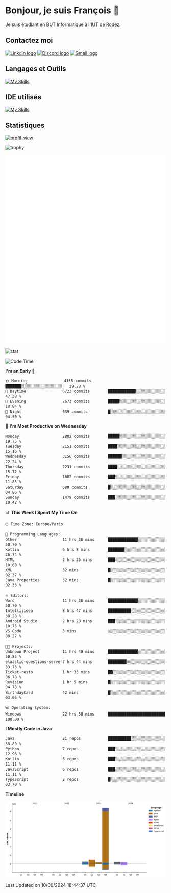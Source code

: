 # Bonjour, je suis François 👋

Je suis étudiant en BUT Informatique à l'[IUT de Rodez](https://iut-rodez.fr).

## Contactez moi

<p>
<a href="https://www.linkedin.com/in/fran%C3%A7ois-de-saint-palais-00985327a/" target="blank"><img src="https://img.shields.io/badge/LinkedIn-0077B5?style=for-the-badge&logo=linkedin&logoColor=white" alt="Linkdin logo"/></a>
<a href="https://discord.gg/francis389" target="blank"><img src="https://img.shields.io/badge/Discord-7289DA?style=for-the-badge&logo=discord&logoColor=white" alt="Discord logo" /></a>
<a href="mailto:francois-sp@gmx.fr" target="blank"><img src="https://img.shields.io/badge/Gmail-D14836?style=for-the-badge&logo=gmail&logoColor=white" alt="Gmail logo"/></a> 
</p>

## Langages et Outils

[![My Skills](https://skillicons.dev/icons?i=java,py,kotlin,spring,git,html,css,sass,svelte,vue,angular,react,bootstrap,ts,jquery,js,php,mysql,sqlite,grafana,linux,windows,figma,postman)](https://skillicons.dev)

## IDE utilisés

[![My Skills](https://skillicons.dev/icons?i=idea,phpstorm,pycharm,androidstudio,vscode,webstorm,eclipse)](https://skillicons.dev)

## Statistiques

[![profil-view](https://komarev.com/ghpvc/?username=francois389&label=Profile%20views&color=0e75b6&style=flat)](https://github.com/ryo-ma/github-profile-trophy)

![trophy](https://github-profile-trophy.vercel.app/?username=Francois389&theme=onedark&column=-1)

![top-lang](https://raw.githubusercontent.com/Francois389/github-stat/master/generated/languages.svg#gh-dark-mode-only)
![](https://raw.githubusercontent.com/Francois389/github-stat/master/generated/overview.svg#gh-dark-mode-only)

![stat](https://github-readme-stats.vercel.app/api?username=francois389&show_icons=true&locale=fr&theme=onedark)

<!--START_SECTION:waka-->
![Code Time](http://img.shields.io/badge/Code%20Time-276%20hrs%2017%20mins-blue)

**I'm an Early 🐤** 

```text
🌞 Morning                4155 commits        ███████░░░░░░░░░░░░░░░░░░   29.28 % 
🌆 Daytime                6723 commits        ████████████░░░░░░░░░░░░░   47.38 % 
🌃 Evening                2673 commits        █████░░░░░░░░░░░░░░░░░░░░   18.84 % 
🌙 Night                  639 commits         █░░░░░░░░░░░░░░░░░░░░░░░░   04.50 % 
```
📅 **I'm Most Productive on Wednesday** 

```text
Monday                   2802 commits        █████░░░░░░░░░░░░░░░░░░░░   19.75 % 
Tuesday                  2151 commits        ████░░░░░░░░░░░░░░░░░░░░░   15.16 % 
Wednesday                3156 commits        ██████░░░░░░░░░░░░░░░░░░░   22.24 % 
Thursday                 2231 commits        ████░░░░░░░░░░░░░░░░░░░░░   15.72 % 
Friday                   1682 commits        ███░░░░░░░░░░░░░░░░░░░░░░   11.85 % 
Saturday                 689 commits         █░░░░░░░░░░░░░░░░░░░░░░░░   04.86 % 
Sunday                   1479 commits        ███░░░░░░░░░░░░░░░░░░░░░░   10.42 % 
```


📊 **This Week I Spent My Time On** 

```text
🕑︎ Time Zone: Europe/Paris

💬 Programming Languages: 
Other                    11 hrs 38 mins      █████████████░░░░░░░░░░░░   50.70 % 
Kotlin                   6 hrs 8 mins        ███████░░░░░░░░░░░░░░░░░░   26.74 % 
HTML                     2 hrs 26 mins       ███░░░░░░░░░░░░░░░░░░░░░░   10.60 % 
XML                      32 mins             █░░░░░░░░░░░░░░░░░░░░░░░░   02.37 % 
Java Properties          32 mins             █░░░░░░░░░░░░░░░░░░░░░░░░   02.33 % 

🔥 Editors: 
Word                     11 hrs 38 mins      █████████████░░░░░░░░░░░░   50.70 % 
Intellijidea             8 hrs 47 mins       ██████████░░░░░░░░░░░░░░░   38.28 % 
Android Studio           2 hrs 28 mins       ███░░░░░░░░░░░░░░░░░░░░░░   10.75 % 
VS Code                  3 mins              ░░░░░░░░░░░░░░░░░░░░░░░░░   00.27 % 

🐱‍💻 Projects: 
Unknown Project          11 hrs 40 mins      █████████████░░░░░░░░░░░░   50.85 % 
elaastic-questions-server7 hrs 44 mins       ████████░░░░░░░░░░░░░░░░░   33.73 % 
Ticket-resto             1 hr 33 mins        ██░░░░░░░░░░░░░░░░░░░░░░░   06.78 % 
Revision                 1 hr 5 mins         █░░░░░░░░░░░░░░░░░░░░░░░░   04.78 % 
BirthdayCard             42 mins             █░░░░░░░░░░░░░░░░░░░░░░░░   03.06 % 

💻 Operating System: 
Windows                  22 hrs 58 mins      █████████████████████████   100.00 % 
```

**I Mostly Code in Java** 

```text
Java                     21 repos            ██████████░░░░░░░░░░░░░░░   38.89 % 
Python                   7 repos             ███░░░░░░░░░░░░░░░░░░░░░░   12.96 % 
Kotlin                   6 repos             ███░░░░░░░░░░░░░░░░░░░░░░   11.11 % 
JavaScript               6 repos             ███░░░░░░░░░░░░░░░░░░░░░░   11.11 % 
TypeScript               2 repos             █░░░░░░░░░░░░░░░░░░░░░░░░   03.70 % 
```



**Timeline**

![Lines of Code chart](https://raw.githubusercontent.com/Francois389/Francois389/main/assets/bar_graph.png)


 Last Updated on 10/06/2024 18:44:37 UTC
<!--END_SECTION:waka-->
